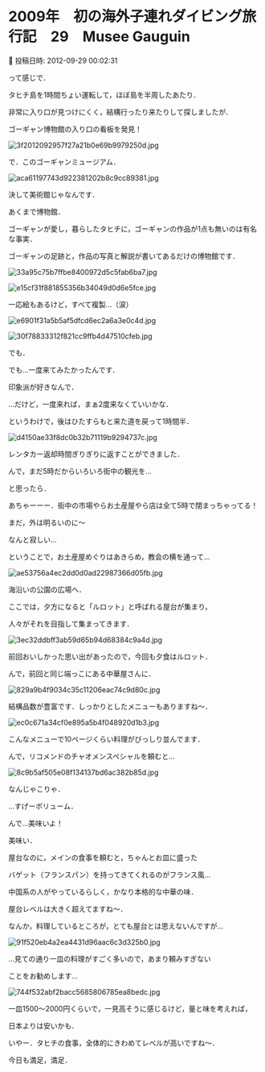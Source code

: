 # 2009年　初の海外子連れダイビング旅行記　29　Musee Gauguin

📅 投稿日時: 2012-09-29 00:02:31

って感じで．


タヒチ島を1時間ちょい運転して，ほぼ島を半周したあたり．





非常に入り口が見つけにくく，結構行ったり来たりして探しましたが．


ゴーギャン博物館の入り口の看板を発見！




![3f2012092957f27a21b0e69b9979250d.jpg](images/3f2012092957f27a21b0e69b9979250d.jpg)




で．このゴーギャンミュージアム．




![aca61197743d922381202b8c9cc89381.jpg](images/aca61197743d922381202b8c9cc89381.jpg)




決して美術館じゃなんです．


あくまで博物館．


ゴーギャンが愛し，暮らしたタヒチに，ゴーギャンの作品が1点も無いのは有名な事実．





ゴーギャンの足跡と，作品の写真と解説が書いてあるだけの博物館です．




![33a95c75b7ffbe8400972d5c5fab6ba7.jpg](images/33a95c75b7ffbe8400972d5c5fab6ba7.jpg)









![e15cf31f881855356b34049d0d6e5fce.jpg](images/e15cf31f881855356b34049d0d6e5fce.jpg)




一応絵もあるけど，すべて複製…（涙）







![e6901f31a5b5af5dfcd6ec2a6a3e0c4d.jpg](images/e6901f31a5b5af5dfcd6ec2a6a3e0c4d.jpg)









![30f78833312f821cc9ffb4d47510cfeb.jpg](images/30f78833312f821cc9ffb4d47510cfeb.jpg)




でも．


でも…一度来てみたかったんです．


印象派が好きなんで．





…だけど，一度来れば，まぁ2度来なくていいかな．





というわけで，後はひたすらもと来た道を戻って1時間半．




![d4150ae33f8dc0b32b71119b9294737c.jpg](images/d4150ae33f8dc0b32b71119b9294737c.jpg)




レンタカー返却時間ぎりぎりに返すことができました．





んで，まだ5時だからいろいろ街中の観光を…


と思ったら．


あちゃーーー．街中の市場やらお土産屋やら店は全て5時で閉まっちゃってる！


まだ，外は明るいのに～


なんと寂しい…





ということで，お土産屋めぐりはあきらめ，教会の横を通って…




![ae53756a4ec2dd0d0ad22987366d05fb.jpg](images/ae53756a4ec2dd0d0ad22987366d05fb.jpg)




海沿いの公園の広場へ．





ここでは，夕方になると「ルロット」と呼ばれる屋台が集まり，


人々がそれを目指して集まってきます．




![3ec32ddbff3ab59d65b94d68384c9a4d.jpg](images/3ec32ddbff3ab59d65b94d68384c9a4d.jpg)




前回おいしかった思い出があったので，今回も夕食はルロット．





んで，前回と同じ端っこにある中華屋さんに．




![829a9b4f9034c35c11206eac74c9d80c.jpg](images/829a9b4f9034c35c11206eac74c9d80c.jpg)




結構品数が豊富です．しっかりとしたメニューもありますね～．




![ec0c671a34cf0e895a5b4f048920d1b3.jpg](images/ec0c671a34cf0e895a5b4f048920d1b3.jpg)




こんなメニューで10ページくらい料理がびっしり並んでます．





んで，リコメンドのチャオメンスペシャルを頼むと…




![8c9b5af505e08f134137bd6ac382b85d.jpg](images/8c9b5af505e08f134137bd6ac382b85d.jpg)




なんじゃこりゃ．


…すげーボリューム．


んで…美味いよ！


美味い．


屋台なのに，メインの食事を頼むと，ちゃんとお皿に盛った


バゲット（フランスパン）を持ってきてくれるのがフランス風…





中国系の人がやっているらしく，かなり本格的な中華の味．


屋台レベルは大きく超えてますね～．


なんか，料理しているところが，とても屋台とは思えないんですが…




![91f520eb4a2ea4431d96aac6c3d325b0.jpg](images/91f520eb4a2ea4431d96aac6c3d325b0.jpg)







…見ての通り一皿の料理がすごく多いので，あまり頼みすぎない


ことをお勧めします…




![744f532abf2bacc5685806785ea8bedc.jpg](images/744f532abf2bacc5685806785ea8bedc.jpg)




一皿1500～2000円くらいで，一見高そうに感じるけど，量と味を考えれば，


日本よりは安いかも．


いやー．タヒチの食事，全体的にきわめてレベルが高いですね～．


今日も満足，満足．

